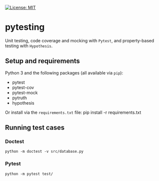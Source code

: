 [![License: MIT](https://img.shields.io/badge/License-MIT-yellow.svg)](https://opensource.org/licenses/MIT)

# pytesting
Unit testing, code coverage and mocking with `Pytest`, and property-based testing with `Hypothesis`.

## Setup and requirements
Python 3 and the following packages (all available via `pip`):
 - pytest
 - pytest-cov
 - pytest-mock
 - pytruth
 - hypothesis

Or install via the `requirements.txt` file:
    pip install -r requirements.txt

## Running test cases

### Doctest
    python -m doctest -v src/database.py

### Pytest
    python -m pytest test/